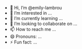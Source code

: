 - 👋 Hi, I’m @emily-lambrou
- 👀 I’m interested in ...
- 🌱 I’m currently learning ...
- 💞️ I’m looking to collaborate on ...
- 📫 How to reach me ...
- 😄 Pronouns: ...
- ⚡ Fun fact: ...

<!---
emily-lambrou/emily-lambrou is a ✨ special ✨ repository because its `README.md` (this file) appears on your GitHub profile.
You can click the Preview link to take a look at your changes.
--->
